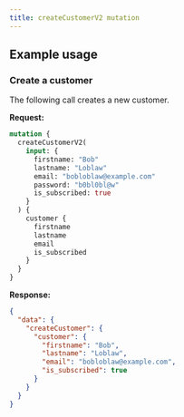 ```yaml
---
title: createCustomerV2 mutation
---
```


## Example usage

<TabsBlock orientation="horizontal" slots="heading, content" repeat="2" theme="light"/>

### Create a customer

The following call creates a new customer.

**Request:**

```graphql
mutation {
  createCustomerV2(
    input: {
      firstname: "Bob"
      lastname: "Loblaw"
      email: "bobloblaw@example.com"
      password: "b0bl0bl@w"
      is_subscribed: true
    }
  ) {
    customer {
      firstname
      lastname
      email
      is_subscribed
    }
  }
}
```

**Response:**

```json
{
  "data": {
    "createCustomer": {
      "customer": {
        "firstname": "Bob",
        "lastname": "Loblaw",
        "email": "bobloblaw@example.com",
        "is_subscribed": true
      }
    }
  }
}
```
